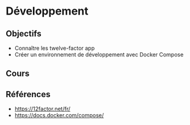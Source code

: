 # Développement

## Objectifs

- Connaître les twelve-factor app
- Créer un environnement de développement avec Docker Compose

## Cours

<Reaveal name="dev" />

## Références

- https://12factor.net/fr/
- https://docs.docker.com/compose/
